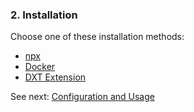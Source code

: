### 2. Installation

Choose one of these installation methods:

- [npx](03-configuration-and-usage.md#Using-npx)
- [Docker](03-configuration-and-usage.md#Using-Docker)
- [DXT Extension](03-configuration-and-usage.md#Using-DXT)

See next: [Configuration and Usage](03-configuration-and-usage.md)
